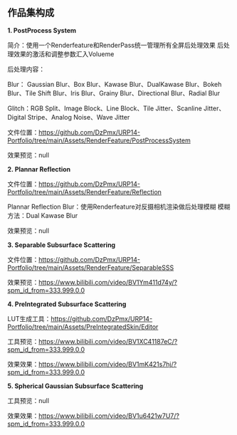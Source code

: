 ## 作品集构成

 **1. PostProcess System**

简介：使用一个Renderfeature和RenderPass统一管理所有全屏后处理效果  后处理效果的激活和调整参数汇入Volueme

后处理内容：

Blur： Gaussian Blur、Box Blur、Kawase Blur、DualKawase Blur、Bokeh Blur、Tile Shift Blur、Iris Blur、Grainy Blur、Directional Blur、Radial Blur

Glitch：RGB Split、Image Block、Line Block、Tile Jitter、Scanline Jitter、Digital Stripe、Analog Noise、Wave Jitter

文件位置：https://github.com/DzPmx/URP14-Portfolio/tree/main/Assets/RenderFeature/PostProcessSystem

效果预览：null

 **2. Plannar Reflection**

文件位置：https://github.com/DzPmx/URP14-Portfolio/tree/main/Assets/RenderFeature/Reflection

Plannar Reflection Blur：使用Renderfeature对反摄相机渲染做后处理模糊 模糊方法：Dual Kawase Blur

效果预览：null


 **3. Separable Subsurface Scattering**

文件位置：https://github.com/DzPmx/URP14-Portfolio/tree/main/Assets/RenderFeature/SeparableSSS

效果预览：https://www.bilibili.com/video/BV1Ym411d74y/?spm_id_from=333.999.0.0

 **4. PreIntegrated Subsurface Scattering**
 
 LUT生成工具：https://github.com/DzPmx/URP14-Portfolio/tree/main/Assets/PreIntegratedSkin/Editor

 工具预览：https://www.bilibili.com/video/BV1XC41187eC/?spm_id_from=333.999.0.0

 效果效果：https://www.bilibili.com/video/BV1mK421s7hj/?spm_id_from=333.999.0.0

  **5. Spherical Gaussian Subsurface Scattering**

 工具预览：null

 效果效果：https://www.bilibili.com/video/BV1u6421w7U7/?spm_id_from=333.999.0.0
